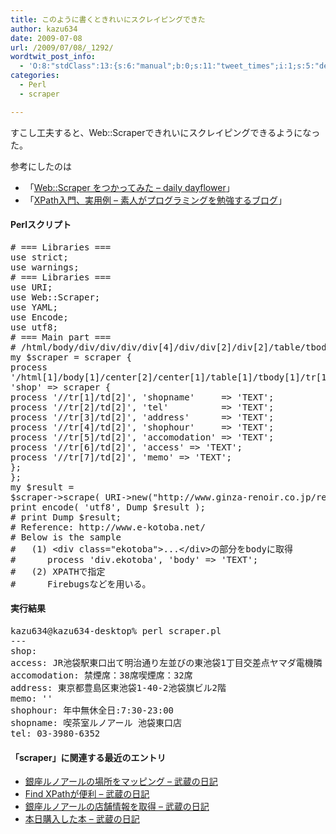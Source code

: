 ```yaml
---
title: このように書くときれいにスクレイピングできた
author: kazu634
date: 2009-07-08
url: /2009/07/08/_1292/
wordtwit_post_info:
  - 'O:8:"stdClass":13:{s:6:"manual";b:0;s:11:"tweet_times";i:1;s:5:"delay";i:0;s:7:"enabled";i:1;s:10:"separation";s:2:"60";s:7:"version";s:3:"3.7";s:14:"tweet_template";b:0;s:6:"status";i:2;s:6:"result";a:0:{}s:13:"tweet_counter";i:2;s:13:"tweet_log_ids";a:1:{i:0;i:4699;}s:9:"hash_tags";a:0:{}s:8:"accounts";a:1:{i:0;s:7:"kazu634";}}'
categories:
  - Perl
  - scraper

---
```

<div class="section">
<p>
    すこし工夫すると、Web::Scraperできれいにスクレイピングできるようになった。
</p>
  
<p>
    参考にしたのは
</p>
  
<ul>
<li>
      「<a href="http://d.hatena.ne.jp/dayflower/20080626/1214540593" onclick="__gaTracker('send', 'event', 'outbound-article', 'http://d.hatena.ne.jp/dayflower/20080626/1214540593', 'Web::Scraper をつかってみた &#8211; daily dayflower');" target="_blank">Web::Scraper をつかってみた &#8211; daily dayflower</a>」
</li>
<li>
      「<a href="http://d.hatena.ne.jp/javascripter/20080425/1209094795" onclick="__gaTracker('send', 'event', 'outbound-article', 'http://d.hatena.ne.jp/javascripter/20080425/1209094795', 'XPath入門、実用例 &#8211; 素人がプログラミングを勉強するブログ');" target="_blank">XPath入門、実用例 &#8211; 素人がプログラミングを勉強するブログ</a>」
</li>
</ul>
  
<h4>
    Perlスクリプト
</h4>
  
<pre class="syntax-highlight">
<span class="synComment"># === Libraries ===</span>
<span class="synStatement">use strict</span>;
<span class="synStatement">use warnings</span>;
<span class="synComment"># === Libraries ===</span>
<span class="synStatement">use </span>URI;
<span class="synStatement">use </span>Web::Scraper;
<span class="synStatement">use </span>YAML;
<span class="synStatement">use </span>Encode;
<span class="synStatement">use utf8</span>;
<span class="synComment"># === Main part ===</span>
<span class="synComment"># /html/body/div/div/div/div[4]/div/div[2]/div[2]/table/tbody/tr/td/div/strong</span>
<span class="synStatement">my</span> <span class="synIdentifier">$scraper</span> = scraper {
process
<span class="synConstant">'/html[1]/body[1]/center[2]/center[1]/table[1]/tbody[1]/tr[1]/td[2]/table[1]/tbody[1]/tr[1]/td[1]/table[1]/tbody[1]/tr[1]/td[1]/table[@class=&#34;size2&#34;]'</span>,
<span class="synConstant">'shop'</span> =&#62; scraper {
process <span class="synConstant">'//tr[1]/td[2]'</span>, <span class="synConstant">'shopname'</span>     =&#62; <span class="synConstant">'TEXT'</span>;
process <span class="synConstant">'//tr[2]/td[2]'</span>, <span class="synConstant">'tel'</span>          =&#62; <span class="synConstant">'TEXT'</span>;
process <span class="synConstant">'//tr[3]/td[2]'</span>, <span class="synConstant">'address'</span>      =&#62; <span class="synConstant">'TEXT'</span>;
process <span class="synConstant">'//tr[4]/td[2]'</span>, <span class="synConstant">'shophour'</span>     =&#62; <span class="synConstant">'TEXT'</span>;
process <span class="synConstant">'//tr[5]/td[2]'</span>, <span class="synConstant">'accomodation'</span> =&#62; <span class="synConstant">'TEXT'</span>;
process <span class="synConstant">'//tr[6]/td[2]'</span>, <span class="synConstant">'access'</span> =&#62; <span class="synConstant">'TEXT'</span>;
process <span class="synConstant">'//tr[7]/td[2]'</span>, <span class="synConstant">'memo'</span> =&#62; <span class="synConstant">'TEXT'</span>;
};
};
<span class="synStatement">my</span> <span class="synIdentifier">$result</span> =
<span class="synIdentifier">$scraper</span>-&#62;scrape( URI-&#62;<span class="synStatement">new</span>(<span class="synConstant">&#34;http://www.ginza-renoir.co.jp/renoir/051.htm&#34;</span>) );
<span class="synStatement">print</span> encode( <span class="synConstant">'utf8'</span>, Dump <span class="synIdentifier">$result</span> );
<span class="synComment"># print Dump $result;</span>
<span class="synComment"># Reference: http://www.e-kotoba.net/</span>
<span class="synComment"># Below is the sample</span>
<span class="synComment">#   (1) &#60;div class=&#34;ekotoba&#34;&#62;...&#60;/div&#62;の部分をbodyに取得</span>
<span class="synComment">#      process 'div.ekotoba', 'body' =&#62; 'TEXT';</span>
<span class="synComment">#   (2) XPATHで指定</span>
<span class="synComment">#      Firebugsなどを用いる。</span>
</pre>
  
<h4>
    実行結果
</h4>
  
<pre class="syntax-highlight">
kazu634@kazu634-desktop% perl scraper.pl                                   ~/work/googlemaps <span class="synStatement">[</span><span class="synConstant">2987</span><span class="synStatement">]</span>
---
shop:
access: JR池袋駅東口出て明治通り左並びの東池袋<span class="synConstant">1</span>丁目交差点ヤマダ電機隣
accomodation: 禁煙席：<span class="synConstant">38</span>席喫煙席：<span class="synConstant">32</span>席
address: 東京都豊島区東池袋<span class="synConstant">1-40-2</span>池袋旗ビル<span class="synConstant">2</span>階
memo: <span class="synStatement">''</span>
shophour: 年中無休全日:<span class="synConstant">7</span>:<span class="synConstant">30-23</span>:<span class="synConstant">00</span>
shopname: 喫茶室ルノアール 池袋東口店
tel: <span class="synConstant">03-3980-6352</span>
</pre>
  
<h4>
    「scraper」に関連する最近のエントリ
</h4>
  
<ul>
<li>
<a href="http://d.hatena.ne.jp/sirocco634/20090705/1246801893" onclick="__gaTracker('send', 'event', 'outbound-article', 'http://d.hatena.ne.jp/sirocco634/20090705/1246801893', ' 銀座ルノアールの場所をマッピング &#8211; 武蔵の日記');" target="_blank"> 銀座ルノアールの場所をマッピング &#8211; 武蔵の日記</a>
</li>
<li>
<a href="http://d.hatena.ne.jp/sirocco634/20090623/1245769314" onclick="__gaTracker('send', 'event', 'outbound-article', 'http://d.hatena.ne.jp/sirocco634/20090623/1245769314', ' Find XPathが便利 &#8211; 武蔵の日記');" target="_blank"> Find XPathが便利 &#8211; 武蔵の日記</a>
</li>
<li>
<a href="http://d.hatena.ne.jp/sirocco634/20090621/1245573790" onclick="__gaTracker('send', 'event', 'outbound-article', 'http://d.hatena.ne.jp/sirocco634/20090621/1245573790', ' 銀座ルノアールの店舗情報を取得 &#8211; 武蔵の日記');" target="_blank"> 銀座ルノアールの店舗情報を取得 &#8211; 武蔵の日記</a>
</li>
<li>
<a href="http://d.hatena.ne.jp/sirocco634/20090517/1242563607" onclick="__gaTracker('send', 'event', 'outbound-article', 'http://d.hatena.ne.jp/sirocco634/20090517/1242563607', ' 本日購入した本 &#8211; 武蔵の日記');" target="_blank"> 本日購入した本 &#8211; 武蔵の日記</a>
</li>
</ul>
</div>